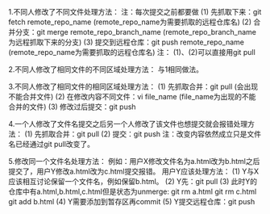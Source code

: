 1.不同人修改了不同文件处理方法：
    注：每次提交之前都要做
    (1) 先抓取下来：git fetch remote_repo_name (remote_repo_name为需要抓取的远程仓库名)
    (2) 合并分支：git merge remote_repo_branch_name (remote_repo_branch_name为远程抓取下来的分支)
    (3) 提交到远程仓库：git push remote_repo_name (remote_repo_name为需要抓取的远程仓库名)
    注： (1)、(2)可以直接用git pull


2.不同人修改了相同文件的不同区域处理方法：
    与1相同做法。

3.不同人修改了相同文件的相同区域处理方法：
    (1) 先抓取合并：git pull (会出现不能合并文件)
    (2) 在修改内容不同文件：vi file_name (file_name为出现的不能合并的文件)
    (3) 修改过后提交：git push  

4.一个人修改了文件名提交之后另一个人修改了该文件也想提交就会报错处理方法：
    (1) 先抓取合并：git pull 
    (2) 提交：git push 
    注：改变内容依然成立只是文件名已经通过git pull改变了。

5.修改同一个文件名处理方法：
    例如：用户X修改文件名为a.html改为b.html之后提交了，用户Y修改a.html改为c.html提交报错。
    用户Y应该处理方法：
        (1) Y与X应该相互讨论保留一个文件名，例如保留b.html。
        (2) Y先：git pull
        (3) 此时Y的仓库中有a.html,b.html,c.html但是状态为unmerge:
            git rm a.html 
            git rm c.html
            git add b.html
        (4) Y需要添加到暂存区再commit
        (5) Y提交远程仓库：git push

